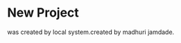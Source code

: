 # New Project 
was created by local system.created by madhuri jamdade.


<!-- new repositiory create  git init
PS D:\Web Development\GitDemo\project2> git status
On branch main

No commits yet

Untracked files:
  (use "git add <file>..." to include in what will be committed)
        REDME.md
        index.html

nothing added to commit but untracked files present (use "git add" to track)
PS D:\Web Development\GitDemo\project2> git add .
PS D:\Web Development\GitDemo\project2> git status
On branch main

No commits yet

Changes to be committed:
  (use "git rm --cached <file>..." to unstage)
        new file:   REDME.md
        new file:   index.html

PS D:\Web Development\GitDemo\project2> git commit -m "First Commit"

[main (root-commit) eb43967] First Commit
 2 files changed, 0 insertions(+), 0 deletions(-)
 create mode 100644 REDME.md
 create mode 100644 index.html
PS D:\Web Development\GitDemo\project2> git status
On branch main
nothing to commit, working tree clean
PS D:\Web Development\GitDemo\project2> git remote add origin https://github.com/madhuri0014/project2.git
PS D:\Web Development\GitDemo\project2> git remote -v
origin  https://github.com/madhuri0014/project2.git (fetch)
origin  https://github.com/madhuri0014/project2.git (push)
PS D:\Web Development\GitDemo\project2> git branch
* main
PS D:\Web Development\GitDemo\project2> git push origin main        
Enumerating objects: 3, done.
Counting objects: 100% (3/3), done.
Delta compression using up to 8 threads
Compressing objects: 100% (2/2), done.
Writing objects: 100% (3/3), 229 bytes | 114.00 KiB/s, done.        
Total 3 (delta 0), reused 0 (delta 0), pack-reused 0 (from 0)       
To https://github.com/madhuri0014/project2.git
 * [new branch]      main -> main
PS D:\Web Development\GitDemo\project2> git status
On branch main
Changes not staged for commit:
  (use "git add <file>..." to update what will be committed)        
  (use "git restore <file>..." to discard changes in working directory)
        modified:   REDME.md

no changes added to commit (use "git add" and/or "git commit -a")   
PS D:\Web Development\GitDemo\project2> git add .
PS D:\Web Development\GitDemo\project2> git commit -m "add name"
[main 1ad9f9f] add name
 1 file changed, 2 insertions(+)
PS D:\Web Development\GitDemo\project2> git push origin main
Enumerating objects: 5, done.
Counting objects: 100% (5/5), done.
Delta compression using up to 8 threads
Compressing objects: 100% (3/3), done.
Writing objects: 100% (3/3), 337 bytes | 168.00 KiB/s, done.
Total 3 (delta 0), reused 0 (delta 0), pack-reused 0 (from 0)
To https://github.com/madhuri0014/project2.git
   eb43967..1ad9f9f  main -> main
PS D:\Web Development\GitDemo\project2> 
PS D:\Web Development\GitDemo\project2> git push -u origin main
branch 'main' set up to track 'origin/main'.
Everything up-to-date
PS D:\Web Development\GitDemo\project2> git status
On branch main
Your branch is up to date with 'origin/main'.

Changes not staged for commit:
  (use "git add <file>..." to update what will be committed)        
  (use "git restore <file>..." to discard changes in working directory)
        modified:   REDME.md
        modified:   index.html

no changes added to commit (use "git add" and/or "git commit -a")   
PS D:\Web Development\GitDemo\project2> git commit -am "add dot"
[main e493351] add dot
 2 files changed, 83 insertions(+), 2 deletions(-)
PS D:\Web Development\GitDemo\project2> git push
Enumerating objects: 7, done.
Counting objects: 100% (7/7), done.
Delta compression using up to 8 threads
Compressing objects: 100% (4/4), done.
Writing objects: 100% (4/4), 1.21 KiB | 309.00 KiB/s, done.
Total 4 (delta 0), reused 0 (delta 0), pack-reused 0 (from 0)       
To https://github.com/madhuri0014/project2.git
   1ad9f9f..e493351  main -> main
PS D:\Web Development\GitDemo\project2> -->